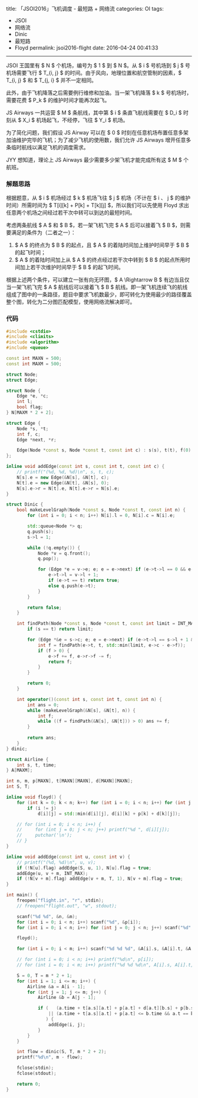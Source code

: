 title: 「JSOI2016」飞机调度 - 最短路 + 网络流
categories: OI
tags: 
  - JSOI
  - 网络流
  - Dinic
  - 最短路
  - Floyd
permalink: jsoi2016-flight
date: 2016-04-24 00:41:33
---

JSOI 王国里有 $ N $ 个机场，编号为 $ 1 $ 到 $ N $。从 $ i $ 号机场到 $ j $ 号机场需要飞行 $ T_{i, j} $ 的时间。由于风向，地理位置和航空管制的因素，$ T_{i, j} $ 和 $ T_{j, i} $ 并不一定相同。

此外，由于飞机降落之后需要例行维修和加油。当一架飞机降落 $ k $ 号机场时，需要花费 $ P_k $ 的维护时间才能再次起飞。

JS Airways 一共运营 $ M $ 条航线，其中第 $ i $ 条直飞航线需要在 $ D_i $ 时刻从 $ X_i $ 机场起飞，不经停，飞往 $ Y_i $ 机场。

为了简化问题，我们假设 JS Airway 可以在 $ 0 $ 时刻在任意机场布置任意多架加油维护完毕的飞机；为了减少飞机的使用数，我们允许 JS Airways 增开任意多条临时航线以满足飞机的调度需求。

JYY 想知道，理论上 JS Airways 最少需要多少架飞机才能完成所有这 $ M $ 个航班。

<!-- more -->

### 解题思路
根据题意，从 $ i $ 机场经过 $ k $ 机场飞往 $ j $ 机场（不计在 $ i $、$ j $ 的维护时间）所需时间为 $ T[i][k] + P[k] + T[k][j] $，所以我们可以先使用 Floyd 求出任意两个机场之间经过若干次中转可以到达的最短时间。

考虑两条航线 $ A $ 和 $ B $，若一架飞机飞完 $ A $ 后可以接着飞 $ B $，则需要满足的条件为（二者之一）：

1. $ A $ 的终点为 $ B $ 的起点，且 $ A $ 的着陆时间加上维护时间早于 $ B $ 的起飞时间；
2. $ A $ 的着陆时间加上从 $ A $ 的终点经过若干次中转到 $ B $ 的起点所用时间加上若干次维护时间早于 $ B $ 的起飞时间。

根据上述两个条件，可以建立一张有向无环图，$ A \Rightarrow B $ 有边当且仅当一架飞机飞完 $ A $ 航线后可以接着飞 $ B $ 航线。即一架飞机连续飞的航线组成了图中的一条路径，题目中要求飞机数最少，即可转化为使用最少的路径覆盖整个图，转化为二分图匹配模型，使用网络流解决即可。

### 代码
```c++
#include <cstdio>
#include <climits>
#include <algorithm>
#include <queue>

const int MAXN = 500;
const int MAXM = 500;

struct Node;
struct Edge;

struct Node {
    Edge *e, *c;
    int l;
    bool flag;
} N[MAXM * 2 + 2];

struct Edge {
    Node *s, *t;
    int f, c;
    Edge *next, *r;

    Edge(Node *const s, Node *const t, const int c) : s(s), t(t), f(0), c(c), next(s->e) {}
};

inline void addEdge(const int s, const int t, const int c) {
    // printf("(%d, %d, %d)\n", s, t, c);
    N[s].e = new Edge(&N[s], &N[t], c);
    N[t].e = new Edge(&N[t], &N[s], 0);
    N[s].e->r = N[t].e, N[t].e->r = N[s].e;
}

struct Dinic {
    bool makeLevelGraph(Node *const s, Node *const t, const int n) {
        for (int i = 0; i < n; i++) N[i].l = 0, N[i].c = N[i].e;

        std::queue<Node *> q;
        q.push(s);
        s->l = 1;

        while (!q.empty()) {
            Node *v = q.front();
            q.pop();

            for (Edge *e = v->e; e; e = e->next) if (e->t->l == 0 && e->f < e->c) {
                e->t->l = v->l + 1;
                if (e->t == t) return true;
                else q.push(e->t);
            }
        }

        return false;
    }

    int findPath(Node *const s, Node *const t, const int limit = INT_MAX) {
        if (s == t) return limit;

        for (Edge *&e = s->c; e; e = e->next) if (e->t->l == s->l + 1 && e->f < e->c) {
            int f = findPath(e->t, t, std::min(limit, e->c - e->f));
            if (f > 0) {
                e->f += f, e->r->f -= f;
                return f;
            }
        }

        return 0;
    }

    int operator()(const int s, const int t, const int n) {
        int ans = 0;
        while (makeLevelGraph(&N[s], &N[t], n)) {
            int f;
            while ((f = findPath(&N[s], &N[t])) > 0) ans += f;
        }
        
        return ans;
    }
} dinic;

struct Airline {
    int s, t, time;
} A[MAXM];

int n, m, p[MAXN], t[MAXN][MAXN], d[MAXN][MAXN];
int S, T;

inline void floyd() {
    for (int k = 0; k < n; k++) for (int i = 0; i < n; i++) for (int j = 0; j < n; j++)
        if (i != j)
            d[i][j] = std::min(d[i][j], d[i][k] + p[k] + d[k][j]);

    // for (int i = 0; i < n; i++) {
    //     for (int j = 0; j < n; j++) printf("%d ", d[i][j]);
    //     putchar('\n');
    // }
}

inline void addEdge(const int u, const int v) {
    // printf("(%d, %d)\n", u, v);
    if (!N[u].flag) addEdge(S, u, 1), N[u].flag = true;
    addEdge(u, v + m, INT_MAX);
    if (!N[v + m].flag) addEdge(v + m, T, 1), N[v + m].flag = true;
}

int main() {
	freopen("flight.in", "r", stdin);
	// freopen("flight.out", "w", stdout);

	scanf("%d %d", &n, &m);
    for (int i = 0; i < n; i++) scanf("%d", &p[i]);
    for (int i = 0; i < n; i++) for (int j = 0; j < n; j++) scanf("%d", &t[i][j]), d[i][j] = t[i][j];

    floyd();

    for (int i = 0; i < m; i++) scanf("%d %d %d", &A[i].s, &A[i].t, &A[i].time), A[i].s--, A[i].t--;

    // for (int i = 0; i < n; i++) printf("%d\n", p[i]);
    // for (int i = 0; i < m; i++) printf("%d %d %d\n", A[i].s, A[i].t, A[i].time);

    S = 0, T = m * 2 + 1;
    for (int i = 1; i <= m; i++) {
        Airline &a = A[i - 1];
        for (int j = 1; j <= m; j++) {
            Airline &b = A[j - 1];

            if (   (a.time + t[a.s][a.t] + p[a.t] + d[a.t][b.s] + p[b.s] <= b.time)
                || (a.time + t[a.s][a.t] + p[a.t] <= b.time && a.t == b.s)
               ) {
                addEdge(i, j);
            }
        }
    }

    int flow = dinic(S, T, m * 2 + 2);
    printf("%d\n", m - flow);

	fclose(stdin);
	fclose(stdout);

	return 0;
}
```
